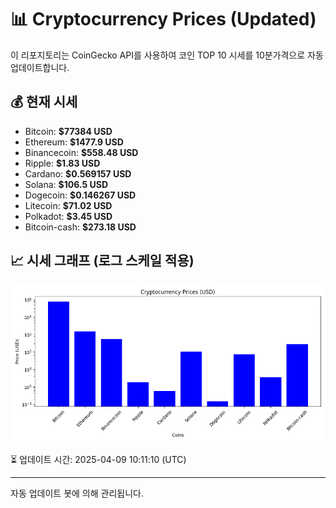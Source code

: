 
# 📊 Cryptocurrency Prices (Updated)

이 리포지토리는 CoinGecko API를 사용하여 코인 TOP 10 시세를 10분가격으로 자동 업데이트합니다.

## 💰 현재 시세
- Bitcoin: **$77384 USD**
- Ethereum: **$1477.9 USD**
- Binancecoin: **$558.48 USD**
- Ripple: **$1.83 USD**
- Cardano: **$0.569157 USD**
- Solana: **$106.5 USD**
- Dogecoin: **$0.146267 USD**
- Litecoin: **$71.02 USD**
- Polkadot: **$3.45 USD**
- Bitcoin-cash: **$273.18 USD**

## 📈 시세 그래프 (로그 스케일 적용)
![Crypto Prices](crypto_prices.png)

⏳ 업데이트 시간: 2025-04-09 10:11:10 (UTC)

---
자동 업데이트 봇에 의해 관리됩니다.

